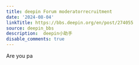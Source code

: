 ```yaml
---
title: deepin Forum moderatorrecruitment
date: '2024-08-04'
linkTitle: https://bbs.deepin.org/en/post/274055
source: deepin_bbs
description:  deepin小助手 
disable_comments: true
---
```

Are you pa
